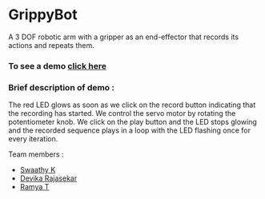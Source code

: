 # GrippyBot
A 3 DOF robotic arm with a gripper as an end-effector that records its actions and repeats them.

### To see a demo [click here](https://drive.google.com/drive/folders/1gZX_Vms71kkR7oWqp52sMEKILkBjg8Sy)
### Brief description of demo :
The red LED glows as soon as we click on the record button indicating that the recording has started. 
We control the servo motor by rotating the potentiometer knob. 
We click on the play button and the LED stops glowing and the recorded sequence plays in a loop with the LED flashing once for every iteration.

Team members :
- [Swaathy K](https://github.com/tinycoder2)
- [Devika Rajasekar](https://github.com/devika1402)
- [Ramya T](https://github.com/R-my-T)
